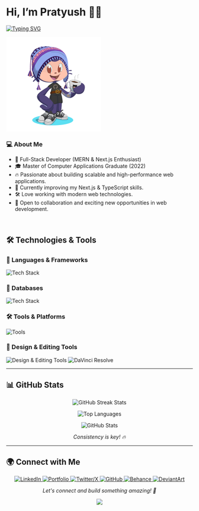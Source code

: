 # Hi, I’m Pratyush 👋🏻

[![Typing SVG](https://readme-typing-svg.demolab.com/?lines=%F0%9F%91%8B+Welcome+to+my+GitHub!;MERN+Stack+Developer;UI/UX+Designer)](https://git.io/typing-svg)

<img src="https://github.com/Glitchier/Glitchier/blob/main/octocat.png" align="center" style="width:256px; height:256px;" />

### 💻 About Me
<ul>
  <li>🚀 Full-Stack Developer (MERN & Next.js Enthusiast)</li>
  <li>🎓 Master of Computer Applications Graduate (2022)</li>
  <li>🔥 Passionate about building scalable and high-performance web applications.</li>
  <li>🌱 Currently improving my Next.js & TypeScript skills.</li>
  <li>🛠️ Love working with modern web technologies.</li>
  <li>📜 Open to collaboration and exciting new opportunities in web development.</li>
</ul>

<br>

## 🛠️ Technologies & Tools

### 🚀 Languages & Frameworks
<p align="left">
  <img src="https://skillicons.dev/icons?i=js,ts,react,nextjs,nodejs,express,redux,cpp,java,python&theme=light" alt="Tech Stack" />
</p>

### 💾 Databases
<p align="left">
  <img src="https://skillicons.dev/icons?i=mongodb,mysql,postgres,firebase,supabase&theme=light" alt="Tech Stack" />
</p>

### 🛠️ Tools & Platforms
<p align="left">
  <img src="https://skillicons.dev/icons?i=git,github,docker,postman,vscode&theme=light" alt="Tools" />
</p>

### 🎨 Design & Editing Tools
<p align="left">
  <img src="https://skillicons.dev/icons?i=figma,ai,ps&theme=light" alt="Design & Editing Tools" />
  <img src="https://upload.wikimedia.org/wikipedia/commons/9/90/DaVinci_Resolve_17_logo.svg" width="40" height="40" alt="DaVinci Resolve"/>
</p>

---

## 📊 GitHub Stats

<p align="center" >
  <img src="https://streak-stats.demolab.com?user=Glitchier&theme=algolia" alt="GitHub Streak Stats" crossorigin="anonymous" />
</p>

<p align="center">
  <img src="https://github-readme-stats.vercel.app/api/top-langs?username=Glitchier&show_icons=true&locale=en&layout=compact&theme=algolia" alt="Top Languages" width="500px" />  
</p>
<p align="center">
  <img src="https://github-readme-stats.vercel.app/api?username=Glitchier&show_icons=true&locale=en&theme=algolia" alt="GitHub Stats" width="500px" />
</p>

<p align="center"><em>Consistency is key! 🔥</em></p>

---

## 🌍 Connect with Me

<p align="center">
  <a href="https://www.linkedin.com/in/pratyush-kumar-2059071b6">
    <img src="https://img.icons8.com/?size=100&id=44019&format=png&color=000000" width="40" height="40" alt="LinkedIn"/>
  </a>
  <a href="#">
    <img src="https://img.icons8.com/?size=100&id=52992&format=png&color=000000" width="40" height="40" alt="Portfolio" />
  </a>
  <a href="https://twitter.com/pratyush_K9">
    <img src="https://img.icons8.com/?size=100&id=bYzsf9Bmocst&format=png&color=000000" width="40" height="40" alt="Twitter/X"/>
  </a>
  <a href="https://github.com/Glitchier">
    <img src="https://img.icons8.com/?size=100&id=52539&format=png&color=000000" width="40" height="40" alt="GitHub"/>
  </a>
  <a href="https://www.behance.net/pratyushkumar8">
    <img src="https://img.icons8.com/?size=100&id=kOFv7syFcaqY&format=png&color=000000" width="40" height="40" alt="Behance"/>
  </a>
  <a href="https://www.deviantart.com/pratyush012">
    <img src="https://img.icons8.com/?size=100&id=fzBjOB1wYvGu&format=png&color=000000" width="40" height="40" alt="DeviantArt"/>
  </a>
</p>

<p align="center"><em>Let's connect and build something amazing! 🚀</em></p>

<p align="center">
  <img src="https://raw.githubusercontent.com/abhisheknaiidu/abhisheknaiidu/master/code.gif" width="400"/>
</p>
